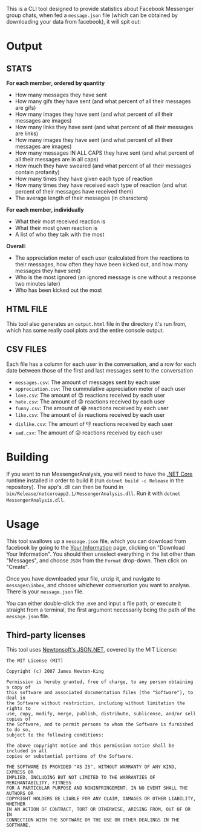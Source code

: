 ﻿This is a CLI tool designed to provide statistics about Facebook Messenger group chats, when fed a `message.json` file (which can be obtained by downloading your data from facebook), it will spit out:

# Output

## STATS 

**For each member, ordered by quantity**
* How many messages they have sent
* How many gifs they have sent (and what percent of all their messages are gifs)
* How many images they have sent (and what percent of all their messages are images)
* How many links they have sent (and what percent of all their messages are links)
* How many images they have sent (and what percent of all their messages are images)
* How many messages IN ALL CAPS they have sent (and what percent of all their messages are in all caps)
* How much they have sweared (and what percent of all their messages contain profanity)
* How many times they have given each type of reaction
* How many times they have received each type of reaction (and what percent of their messages have received them)
* The average length of their messages (in characters)

**For each member, individually**
* What their most received reaction is
* What their most given reaction is
* A list of who they talk with the most

**Overall**:
* The appreciation meter of each user (calculated from the reactions to their messages, how often they have been kicked out, and how many messages they have sent)
* Who is the most ignored (an ignored message is one without a response two minutes later)
* Who has been kicked out the most

## HTML FILE

This tool also generates an `output.html` file in the directory it's run from, which has some really cool plots and the entire console output.

## CSV FILES

Each file has a column for each user in the conversation, and a row for each date between those of the first and last messages sent to the conversation

* `messages.csv`: The amount of messages sent by each user
* `appreciation.csv`: The cummulative appreciation meter of each user
* `love.csv`: The amount of 😍 reactions received by each user
* `hate.csv`: The amount of 😠 reactions received by each user
* `funny.csv`: The amount of 😂 reactions received by each user
* `like.csv`: The amount of 👍 reactions received by each user
* `dislike.csv`: The amount of 👎 reactions received by each user
* `sad.csv`: The amount of 😥 reactions received by each user

# Building

If you want to run MessengerAnalysis, you will need to have the [.NET Core](https://dotnet.microsoft.com/) runtime installed in order to build it (run `dotnet build -c Release` in the repository). The app's .dll can then be found in `bin/Release/netcoreapp2.1/MessengerAnalysis.dll`. Run it with `dotnet MessengerAnalysis.dll`.

# Usage

This tool swallows up a `message.json` file, which you can download from facebook by going to the [Your Information](https://www.facebook.com/settings?tab=your_facebook_information) page, clicking on "Download Your Information". You should then unselect everything in the list other than "Messages", and choose `JSON` from the `Format` drop-down. Then click on "Create".

Once you have downloaded your file, unzip it, and navigate to `messages\inbox`, and choose whichever conversation you want to analyse. There is your `message.json` file.

You can either double-click the .exe and input a file path, or execute it straight from a terminal, the first argument necessarily being the path of the `message.json` file.


## Third-party licenses

This tool uses [Newtonsoft's JSON.NET](https://github.com/JamesNK/Newtonsoft.Json), covered by the MIT License:

```
The MIT License (MIT)

Copyright (c) 2007 James Newton-King

Permission is hereby granted, free of charge, to any person obtaining a copy of
this software and associated documentation files (the "Software"), to deal in
the Software without restriction, including without limitation the rights to
use, copy, modify, merge, publish, distribute, sublicense, and/or sell copies of
the Software, and to permit persons to whom the Software is furnished to do so,
subject to the following conditions:

The above copyright notice and this permission notice shall be included in all
copies or substantial portions of the Software.

THE SOFTWARE IS PROVIDED "AS IS", WITHOUT WARRANTY OF ANY KIND, EXPRESS OR
IMPLIED, INCLUDING BUT NOT LIMITED TO THE WARRANTIES OF MERCHANTABILITY, FITNESS
FOR A PARTICULAR PURPOSE AND NONINFRINGEMENT. IN NO EVENT SHALL THE AUTHORS OR
COPYRIGHT HOLDERS BE LIABLE FOR ANY CLAIM, DAMAGES OR OTHER LIABILITY, WHETHER
IN AN ACTION OF CONTRACT, TORT OR OTHERWISE, ARISING FROM, OUT OF OR IN
CONNECTION WITH THE SOFTWARE OR THE USE OR OTHER DEALINGS IN THE SOFTWARE.
```